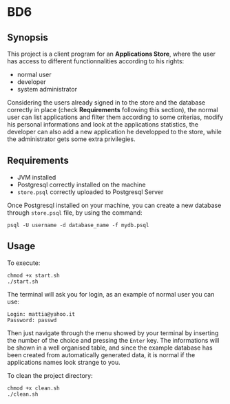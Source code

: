 # BD6

## Synopsis

This project is a client program for an **Applications Store**, where the user has access to different functionnalities according to his rights:

* normal user
* developer
* system administrator

Considering the users already signed in to the store and the database correctly in place (check **Requirements** following this section), the normal user can list applications and filter them according to some criterias, modify his personal informations and look at the applications statistics, the developer can also add a new application he developped to the store, while the administrator gets some extra privilegies.

## Requirements

* JVM installed
* Postgresql correctly installed on the machine
* `store.psql` correctly uploaded to Postgresql Server

Once Postgresql installed on your machine, you can create a new
database through `store.psql` file, by using the command:

    psql -U username -d database_name -f mydb.psql

## Usage

To execute:

    chmod +x start.sh
    ./start.sh

The terminal will ask you for login, as an example of normal user you can use:

    Login: mattia@yahoo.it
    Password: passwd

Then just navigate through the menu showed by your terminal by inserting the number of the choice and pressing the `Enter` key.
The informations will be shown in a well organised table, and since the example database has been created from automatically generated data, it is normal if the applications names look strange to you.

To clean the project directory:

    chmod +x clean.sh
    ./clean.sh
